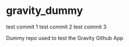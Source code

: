 # gravity_dummy
test commit 1
test commit 2
test commit 3

Dummy repo used to test the Gravity Github App
